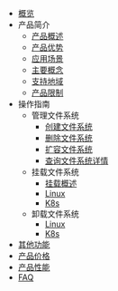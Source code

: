* [概览](/upfs/README)
* 产品简介
  * [产品概述](/upfs/upfs_manual_instruction/summarize)
  * [产品优势](/upfs/upfs_manual_instruction/advantage)
  * [应用场景](/upfs/upfs_manual_instruction/application)
  * [主要概念](/upfs/upfs_manual_instruction/concept)
  * [支持地域](/upfs/upfs_manual_instruction/region)
  * [产品限制](/upfs/upfs_manual_instruction/limit)
* 操作指南
  * 管理文件系统
    * [创建文件系统](/upfs/upfs_guide/create)
    * [删除文件系统](/upfs/upfs_guide/delete)
    * [扩容文件系统](/upfs/upfs_guide/extend)
    * [查询文件系统详情](/upfs/upfs_guide/describe)
  * 挂载文件系统
    * [挂载概述](/upfs/upfs_guide/overview_mount)
    * [Linux](/upfs/upfs_guide/linux_mount)
    * [K8s](/upfs/upfs_guide/k8s_mount)
  * 卸载文件系统
    * [Linux](/upfs/upfs_guide/linux_umount)
    * [K8s](/upfs/upfs_guide/k8s_umount)
* [其他功能](/upfs/other)
* [产品价格](/upfs/price)
* [产品性能](/upfs/performance)
* [FAQ](/upfs/faq)
